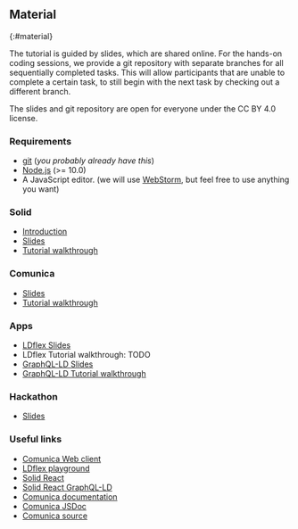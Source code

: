 ## Material
{:#material}

The tutorial is guided by slides,
which are shared online.
For the hands-on coding sessions, we provide
a git repository with separate branches for all sequentially completed tasks.
This will allow participants that are unable to complete a certain task,
to still begin with the next task by checking out a different branch.

The slides and git repository are open for everyone under the CC BY 4.0 license.

### Requirements

* [git](https://git-scm.com/) (*you probably already have this*)
* [Node.js](https://nodejs.org/en/) (>= 10.0)
* A JavaScript editor. (we will use [WebStorm](https://www.jetbrains.com/webstorm/), but feel free to use anything you want)

### Solid

* [Introduction](https://comunica.github.io/Tutorial-ISWC2019-Slides-Introduction/)
* [Slides](https://comunica.github.io/Tutorial-ISWC2019-Slides-Introduction/)
* [Tutorial walkthrough](https://github.com/comunica/Tutorial-Solid-Getting-Started/wiki/Tutorial-walkthrough)

### Comunica

* [Slides](https://comunica.github.io/Tutorial-ISWC2019-Slides-Comunica/)
* [Tutorial walkthrough](https://github.com/comunica/Tutorial-Comunica-Querying-Data/wiki/Comunica-tutorial:-Querying-Data)

### Apps

* [LDflex Slides](https://comunica.github.io/Tutorial-ISWC2019-Slides-LDflex/)
* LDflex Tutorial walkthrough: TODO
* [GraphQL-LD Slides](https://comunica.github.io/Tutorial-ISWC2019-Slides-GraphQL-LD/#)
* [GraphQL-LD Tutorial walkthrough](https://github.com/comunica/Tutorial-Solid-GraphQL-LD-Profile-Viewer/wiki/Tutorial-walkthrough)

### Hackathon

* [Slides](https://comunica.github.io/Tutorial-ISWC2019-Slides-Hackathon/)

### Useful links

* [Comunica Web client](http://query.linkeddatafragments.org/)
* [LDflex playground](https://solid.github.io/ldflex-playground/)
* [Solid React](https://github.com/solid/react-components/)
* [Solid React GraphQL-LD](https://github.com/rubensworks/solid-react-graphql-ld.js)
* [Comunica documentation](https://comunica.readthedocs.io/en/latest/)
* [Comunica JSDoc](https://comunica.github.io/comunica/)
* [Comunica source](https://github.com/comunica/comunica)
